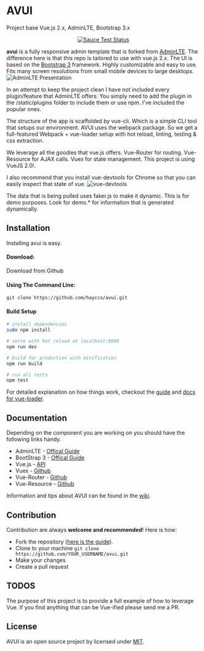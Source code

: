 # AVUI
Project base Vue.js 2.x, AdminLTE, Bootstrap 3.x

<p align="center">
  <a href="https://saucelabs.com/u/vuejs"><img src="https://saucelabs.com/browser-matrix/vuejs.svg" alt="Sauce Test Status"></a>
</p>

**avui** is a fully responsive admin template that is forked from [AdminLTE](https://github.com/almasaeed2010/AdminLTE). The difference here is that this repo is tailored to use with vue.js 2.x. The UI is based on the [Bootstrap 3](https://github.com/twbs/bootstrap) framework. Highly customizable and easy to use. Fits many screen resolutions from small mobile devices to large desktops.
![AdminLTE Presentation](https://almsaeedstudio.com/AdminLTE2.png)

In an attempt to keep the project clean I have not included every plugin/feature that AdminLTE offers. You simply need to add the plugin in the /static/plugins folder to include them or use npm. I've included the popular ones.

The structure of the app is scaffolded by vue-cli. Which is a simple CLI tool that setups our environment. AVUI uses the webpack package. So we get a full-featured Webpack + vue-loader setup with hot reload, linting, testing & css extraction.

We leverage all the goodies that vue.js offers. Vue-Router for routing. Vue-Resource for AJAX calls. Vuex for state management. This project is using VueJS 2.0!.

I also recommend that you install vue-devtools for Chrome so that you can easily inspect that state of vue.
![vue-devtools](http://res.cloudinary.com/gatec21/image/upload/v1461611064/copilot-vuetools_t1mvpg.png)

The data that is being pulled uses faker.js to make it dynamic. This is for demo purposes. Look for demo.* for information that is generated dynamically.

Installation
------------
Installing avui is easy.

#### Download:

Download from Github

#### Using The Command Line:

```
git clone https://github.com/haycco/avui.git
```

#### Build Setup

``` bash
# install dependencies
sudo npm install

# serve with hot reload at localhost:8080
npm run dev

# build for production with minification
npm run build

# run all tests
npm test
```

For detailed explanation on how things work, checkout the [guide](https://github.com/vuejs-templates/webpack#vue-webpack-boilerplate) and [docs for vue-loader](http://vuejs.github.io/vue-loader).

Documentation
-------------
Depending on the component you are working on you should have the following links handy.

- AdminLTE - [Offical Guide](https://almsaeedstudio.com/themes/AdminLTE/documentation/index.html)
- BootStrap 3 - [Offical Guide](http://getbootstrap.com/)
- Vue.js - [API](https://vuejs.org/v2/api/)
- Vuex - [Github](https://github.com/vuejs/vuex)
- Vue-Router - [Github](https://github.com/vuejs/vue-router)
- Vue-Resource - [Github](https://github.com/vuejs/vue-resource)

Information and tips about AVUI can be found in the [wiki](https://github.com/haycco/avui/wiki).

Contribution
------------
Contribution are always **welcome and recommended**! Here is how:

- Fork the repository ([here is the guide](https://help.github.com/articles/fork-a-repo/)).
- Clone to your machine ```git clone https://github.com/YOUR_USERNAME/avui.git```
- Make your changes
- Create a pull request

TODOS
-------
The purpose of this project is to provide a full example of how to leverage Vue. If you find anything that can be Vue-ified please send me a PR.

License
-------
AVUI is an open source project by licensed under [MIT](http://opensource.org/licenses/MIT).

